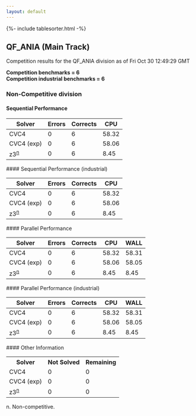 ```yaml
---
layout: default
---
```

{%- include tablesorter.html -%}

##  QF_ANIA (Main Track)

Competition results for the QF_ANIA division as of Fri Oct 30 12:49:29 GMT

**Competition benchmarks = 6** 
**<br/>Competition industrial benchmarks = 6** 

###  Non-Competitive division  




#### Sequential Performance
<table id="sequential" class="result sorted">
<thead>
<tr>
<th class="center">Solver</th><th class="center">Errors</th>
<th class="center">Corrects</th>
<th class="center">CPU</th>
</tr>
</thead>
<tr>
<td>CVC4</td>
<td class="right">0</td>
<td class="right">6</td>
<td class="right">58.32</td>
</tr>
<tr>
<td>CVC4 (exp)</td>
<td class="right">0</td>
<td class="right">6</td>
<td class="right">58.06</td>
</tr>
<tr>
<td><span class="non-competing-grey">z3<sup><a href="#fn">n</a></sup></span></td>
<td class="right">0</td>
<td class="right">6</td>
<td class="right">8.45</td>
</tr>
</table>
#### Sequential Performance (industrial)
<table id="sequentiali" class="result sorted">
<thead>
<tr>
<th class="center">Solver</th><th class="center">Errors</th>
<th class="center">Corrects</th>
<th class="center">CPU</th>
</tr>
</thead>
<tr>
<td>CVC4</td>
<td class="right">0</td>
<td class="right">6</td>
<td class="right">58.32</td>
</tr>
<tr>
<td>CVC4 (exp)</td>
<td class="right">0</td>
<td class="right">6</td>
<td class="right">58.06</td>
</tr>
<tr>
<td><span class="non-competing-grey">z3<sup><a href="#fn">n</a></sup></span></td>
<td class="right">0</td>
<td class="right">6</td>
<td class="right">8.45</td>
</tr>
</table>
#### Parallel Performance
<table id="parallel" class="result sorted">
<thead>
<tr>
<th class="center">Solver</th><th class="center">Errors</th>
<th class="center">Corrects</th>
<th class="center">CPU</th>
<th class="center">WALL</th>
</tr>
</thead>
<tr>
<td>CVC4</td>
<td class="right">0</td>
<td class="right">6</td>
<td class="right">58.32</td>
<td class="right">58.31</td>
</tr>
<tr>
<td>CVC4 (exp)</td>
<td class="right">0</td>
<td class="right">6</td>
<td class="right">58.06</td>
<td class="right">58.05</td>
</tr>
<tr>
<td><span class="non-competing-grey">z3<sup><a href="#fn">n</a></sup></span></td>
<td class="right">0</td>
<td class="right">6</td>
<td class="right">8.45</td>
<td class="right">8.45</td>
</tr>
</table>
#### Parallel Performance (industrial)
<table id="paralleli" class="result sorted">
<thead>
<tr>
<th class="center">Solver</th><th class="center">Errors</th>
<th class="center">Corrects</th>
<th class="center">CPU</th>
<th class="center">WALL</th>
</tr>
</thead>
<tr>
<td>CVC4</td>
<td class="right">0</td>
<td class="right">6</td>
<td class="right">58.32</td>
<td class="right">58.31</td>
</tr>
<tr>
<td>CVC4 (exp)</td>
<td class="right">0</td>
<td class="right">6</td>
<td class="right">58.06</td>
<td class="right">58.05</td>
</tr>
<tr>
<td><span class="non-competing-grey">z3<sup><a href="#fn">n</a></sup></span></td>
<td class="right">0</td>
<td class="right">6</td>
<td class="right">8.45</td>
<td class="right">8.45</td>
</tr>
</table>
#### Other Information
<table>
<tr>
<th class="center">Solver</th>
<th class="center">Not Solved</th>
<th class="center">Remaining</th>
</tr>
<tr>
<td>CVC4</td>
<td class="right">0</td>
<td class="right">0</td>
</tr>
<tr>
<td>CVC4 (exp)</td>
<td class="right">0</td>
<td class="right">0</td>
</tr>
<tr>
<td><span class="non-competing-grey">z3<sup><a href="#fn">n</a></sup></span></td>
<td class="right">0</td>
<td class="right">0</td>
</tr>
</table>

<span id="fn"> n. Non-competitive.</span>
